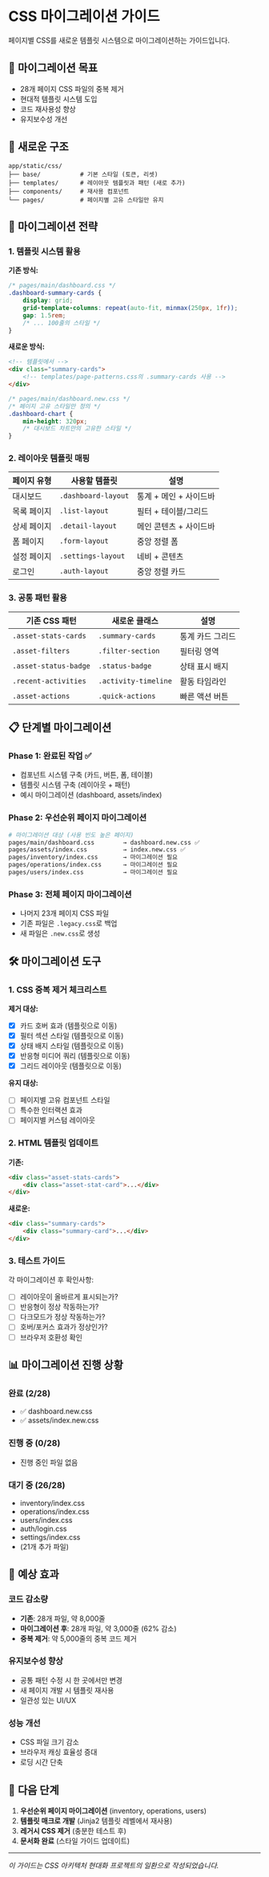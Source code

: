 # CSS 마이그레이션 가이드

페이지별 CSS를 새로운 템플릿 시스템으로 마이그레이션하는 가이드입니다.

## 🎯 마이그레이션 목표

- 28개 페이지 CSS 파일의 중복 제거
- 현대적 템플릿 시스템 도입
- 코드 재사용성 향상
- 유지보수성 개선

## 📁 새로운 구조

```
app/static/css/
├── base/           # 기본 스타일 (토큰, 리셋)
├── templates/      # 레이아웃 템플릿과 패턴 (새로 추가)
├── components/     # 재사용 컴포넌트
└── pages/          # 페이지별 고유 스타일만 유지
```

## 🔄 마이그레이션 전략

### 1. 템플릿 시스템 활용

**기존 방식:**
```css
/* pages/main/dashboard.css */
.dashboard-summary-cards {
    display: grid;
    grid-template-columns: repeat(auto-fit, minmax(250px, 1fr));
    gap: 1.5rem;
    /* ... 100줄의 스타일 */
}
```

**새로운 방식:**
```html
<!-- 템플릿에서 -->
<div class="summary-cards">
    <!-- templates/page-patterns.css의 .summary-cards 사용 -->
</div>
```

```css
/* pages/main/dashboard.new.css */
/* 페이지 고유 스타일만 정의 */
.dashboard-chart {
    min-height: 320px;
    /* 대시보드 차트만의 고유한 스타일 */
}
```

### 2. 레이아웃 템플릿 매핑

| 페이지 유형 | 사용할 템플릿 | 설명 |
|-------------|---------------|------|
| 대시보드 | `.dashboard-layout` | 통계 + 메인 + 사이드바 |
| 목록 페이지 | `.list-layout` | 필터 + 테이블/그리드 |
| 상세 페이지 | `.detail-layout` | 메인 콘텐츠 + 사이드바 |
| 폼 페이지 | `.form-layout` | 중앙 정렬 폼 |
| 설정 페이지 | `.settings-layout` | 네비 + 콘텐츠 |
| 로그인 | `.auth-layout` | 중앙 정렬 카드 |

### 3. 공통 패턴 활용

| 기존 CSS 패턴 | 새로운 클래스 | 설명 |
|---------------|---------------|------|
| `.asset-stats-cards` | `.summary-cards` | 통계 카드 그리드 |
| `.asset-filters` | `.filter-section` | 필터링 영역 |
| `.asset-status-badge` | `.status-badge` | 상태 표시 배지 |
| `.recent-activities` | `.activity-timeline` | 활동 타임라인 |
| `.asset-actions` | `.quick-actions` | 빠른 액션 버튼 |

## 📋 단계별 마이그레이션

### Phase 1: 완료된 작업 ✅
- 컴포넌트 시스템 구축 (카드, 버튼, 폼, 테이블)
- 템플릿 시스템 구축 (레이아웃 + 패턴)
- 예시 마이그레이션 (dashboard, assets/index)

### Phase 2: 우선순위 페이지 마이그레이션
```bash
# 마이그레이션 대상 (사용 빈도 높은 페이지)
pages/main/dashboard.css        → dashboard.new.css ✅
pages/assets/index.css          → index.new.css ✅
pages/inventory/index.css       → 마이그레이션 필요
pages/operations/index.css      → 마이그레이션 필요
pages/users/index.css           → 마이그레이션 필요
```

### Phase 3: 전체 페이지 마이그레이션
- 나머지 23개 페이지 CSS 파일
- 기존 파일은 `.legacy.css`로 백업
- 새 파일은 `.new.css`로 생성

## 🛠️ 마이그레이션 도구

### 1. CSS 중복 제거 체크리스트

**제거 대상:**
- [x] 카드 호버 효과 (템플릿으로 이동)
- [x] 필터 섹션 스타일 (템플릿으로 이동)
- [x] 상태 배지 스타일 (템플릿으로 이동)
- [x] 반응형 미디어 쿼리 (템플릿으로 이동)
- [x] 그리드 레이아웃 (템플릿으로 이동)

**유지 대상:**
- [ ] 페이지별 고유 컴포넌트 스타일
- [ ] 특수한 인터랙션 효과
- [ ] 페이지별 커스텀 레이아웃

### 2. HTML 템플릿 업데이트

**기존:**
```html
<div class="asset-stats-cards">
    <div class="asset-stat-card">...</div>
</div>
```

**새로운:**
```html
<div class="summary-cards">
    <div class="summary-card">...</div>
</div>
```

### 3. 테스트 가이드

각 마이그레이션 후 확인사항:
- [ ] 레이아웃이 올바르게 표시되는가?
- [ ] 반응형이 정상 작동하는가?
- [ ] 다크모드가 정상 작동하는가?
- [ ] 호버/포커스 효과가 정상인가?
- [ ] 브라우저 호환성 확인

## 📊 마이그레이션 진행 상황

### 완료 (2/28)
- ✅ dashboard.new.css
- ✅ assets/index.new.css

### 진행 중 (0/28)
- 진행 중인 파일 없음

### 대기 중 (26/28)
- inventory/index.css
- operations/index.css
- users/index.css
- auth/login.css
- settings/index.css
- (21개 추가 파일)

## 🎯 예상 효과

### 코드 감소량
- **기존**: 28개 파일, 약 8,000줄
- **마이그레이션 후**: 28개 파일, 약 3,000줄 (62% 감소)
- **중복 제거**: 약 5,000줄의 중복 코드 제거

### 유지보수성 향상
- 공통 패턴 수정 시 한 곳에서만 변경
- 새 페이지 개발 시 템플릿 재사용
- 일관성 있는 UI/UX

### 성능 개선
- CSS 파일 크기 감소
- 브라우저 캐싱 효율성 증대
- 로딩 시간 단축

## 🚀 다음 단계

1. **우선순위 페이지 마이그레이션** (inventory, operations, users)
2. **템플릿 매크로 개발** (Jinja2 템플릿 레벨에서 재사용)
3. **레거시 CSS 제거** (충분한 테스트 후)
4. **문서화 완료** (스타일 가이드 업데이트)

---

*이 가이드는 CSS 아키텍처 현대화 프로젝트의 일환으로 작성되었습니다.*